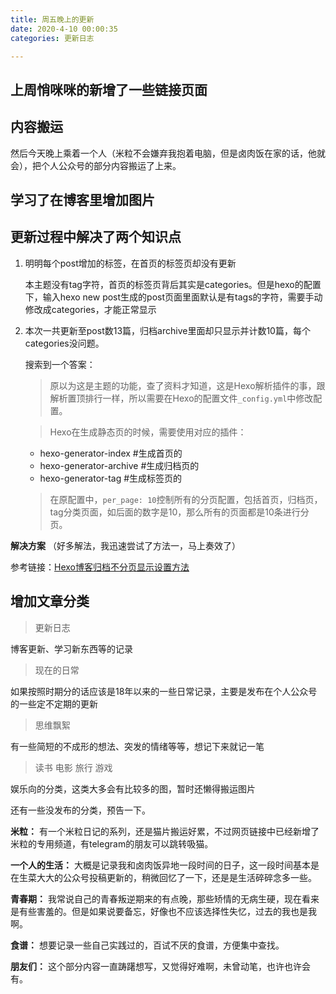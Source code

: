 ```yaml
---
title: 周五晚上的更新
date: 2020-4-10 00:00:35
categories: 更新日志

---
```


## 上周悄咪咪的新增了一些链接页面



## 内容搬运

然后今天晚上乘着一个人（米粒不会嫌弃我抱着电脑，但是卤肉饭在家的话，他就会），把个人公众号的部分内容搬运了上来。



## 学习了在博客里增加图片  



## 更新过程中解决了两个知识点

1. 明明每个post增加的标签，在首页的标签页却没有更新

   本主题没有tag字符，首页的标签页背后其实是categories。但是hexo的配置下，输入hexo new post生成的post页面里面默认是有tags的字符，需要手动修改成categories，才能正常显示

2. 本次一共更新至post数13篇，归档archive里面却只显示并计数10篇，每个categories没问题。

   搜索到一个答案：

   >原以为这是主题的功能，查了资料才知道，这是Hexo解析插件的事，跟解析置顶排行一样，所以需要在Hexo的配置文件`_config.yml`中修改配置。

   > Hexo在生成静态页的时候，需要使用对应的插件：

   - hexo-generator-index #生成首页的
   - hexo-generator-archive #生成归档页的
   - hexo-generator-tag #生成标签页的

   > 在原配置中，`per_page: 10`控制所有的分页配置，包括首页，归档页，tag分类页面，如后面的数字是10，那么所有的页面都是10条进行分页。

**解决方案** （好多解法，我迅速尝试了方法一，马上奏效了）

参考链接：[Hexo博客归档不分页显示设置方法](https://sobaigu.com/hexo-archives-show-all-in-one-page.html)



## 增加文章分类

> 更新日志

博客更新、学习新东西等的记录



> 现在的日常

如果按照时期分的话应该是18年以来的一些日常记录，主要是发布在个人公众号的一些定不定期的更新



> 思维飘絮

有一些简短的不成形的想法、突发的情绪等等，想记下来就记一笔



> 读书 电影 旅行  游戏

娱乐向的分类，这类大多会有比较多的图，暂时还懒得搬运图片



还有一些没发布的分类，预告一下。

**米粒：** 有一个米粒日记的系列，还是猫片搬运好累，不过网页链接中已经新增了米粒的专用频道，有telegram的朋友可以跳转吸猫。

**一个人的生活：** 大概是记录我和卤肉饭异地一段时间的日子，这一段时间基本是在生菜大大的公众号投稿更新的，稍微回忆了一下，还是是生活碎碎念多一些。

**青春期：** 我常说自己的青春叛逆期来的有点晚，那些矫情的无病生硬，现在看来是有些害羞的。但是如果说要备忘，好像也不应该选择性失忆，过去的我也是我啊。

**食谱：** 想要记录一些自己实践过的，百试不厌的食谱，方便集中查找。

**朋友们：** 这个部分内容一直踌躇想写，又觉得好难啊，未曾动笔，也许也许会有。



